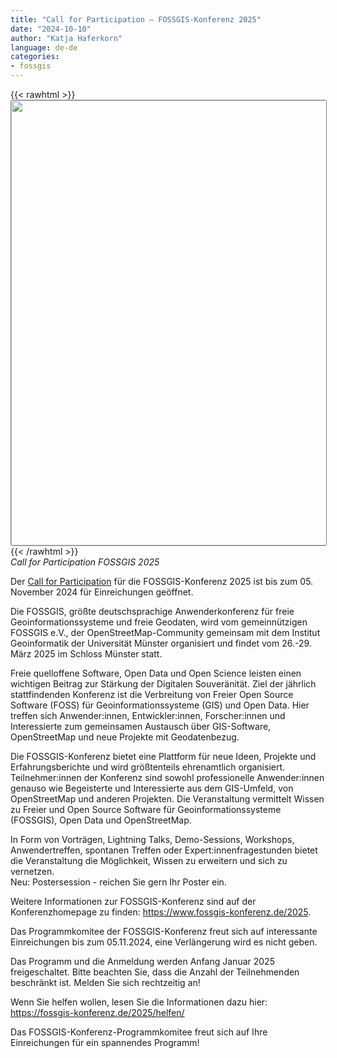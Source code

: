 ```yaml
---
title: "Call for Participation – FOSSGIS-Konferenz 2025"
date: "2024-10-10"
author: "Katja Haferkorn"
language: de-de
categories:
- fossgis
---
```



 {{< rawhtml >}}
<a href="https://fossgis-konferenz.de/2025/callforpapers/"><img src="https://files.mastodon.online/media_attachments/files/113/260/934/043/390/466/original/e26146c87933588f.png" width="712" style="border: 1px solid #808080; border-radius: 3px;"/></a>
{{< /rawhtml >}}   
*Call for Participation FOSSGIS 2025*  

Der [Call for Participation](https://fossgis-konferenz.de/2025/callforpapers/) für die FOSSGIS-Konferenz 2025 ist bis zum 05. November 2024 für Einreichungen geöffnet.

Die FOSSGIS, größte deutschsprachige Anwenderkonferenz für freie Geoinformationssysteme und freie Geodaten, wird vom gemeinnützigen FOSSGIS e.V., der  OpenStreetMap-Community gemeinsam mit dem Institut Geoinformatik der Universität Münster organisiert und findet vom 26.-29. März 2025 im Schloss Münster statt.

Freie quelloffene Software, Open Data und Open Science leisten einen wichtigen Beitrag zur Stärkung der Digitalen Souveränität.
Ziel der jährlich stattfindenden Konferenz ist die Verbreitung von Freier Open Source Software (FOSS) für Geoinformationssysteme (GIS) und Open Data. Hier treffen sich Anwender:innen, Entwickler:innen, Forscher:innen und Interessierte zum gemeinsamen Austausch über GIS-Software, OpenStreetMap und neue Projekte mit Geodatenbezug.

Die FOSSGIS-Konferenz bietet eine Plattform für neue Ideen, Projekte und Erfahrungsberichte und wird größtenteils ehrenamtlich organisiert. Teilnehmer:innen der Konferenz sind sowohl professionelle Anwender:innen genauso wie Begeisterte und Interessierte aus dem GIS-Umfeld, von OpenStreetMap und anderen Projekten. Die Veranstaltung vermittelt Wissen zu Freier und Open Source Software für Geoinformationssysteme (FOSSGIS), Open Data und OpenStreetMap.

In Form von Vorträgen, Lightning Talks, Demo-Sessions, Workshops, Anwendertreffen, spontanen Treffen oder Expert:innenfragestunden bietet die Veranstaltung die Möglichkeit, Wissen zu erweitern und sich zu vernetzen.   
Neu: Postersession - reichen Sie gern Ihr Poster ein.

Weitere Informationen zur FOSSGIS-Konferenz sind auf der Konferenzhomepage zu finden: https://www.fossgis-konferenz.de/2025.

Das Programmkomitee der FOSSGIS-Konferenz freut sich auf interessante Einreichungen bis zum 05.11.2024, eine Verlängerung wird es nicht geben.

Das Programm und die Anmeldung werden Anfang Januar 2025 freigeschaltet. Bitte beachten Sie, dass die Anzahl der Teilnehmenden beschränkt ist. Melden Sie sich rechtzeitig an! 

Wenn Sie helfen wollen, lesen Sie die Informationen dazu hier: https://fossgis-konferenz.de/2025/helfen/

Das FOSSGIS-Konferenz-Programmkomitee freut sich auf Ihre Einreichungen für ein spannendes Programm!


